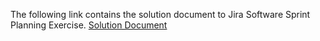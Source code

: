 The following link contains the solution document to Jira Software Sprint Planning Exercise. [Solution Document](https://cecureworks.atlassian.net/jira/software/projects/CEC/boards/1/roadmap?shared=&atlOrigin=eyJpIjoiMDNmZWYxZDgyOTcxNGZmNzlhMjAyYTI1Njc0MmQ0YmQiLCJwIjoiaiJ9)